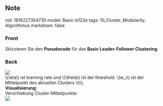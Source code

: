 ## Note
nid: 1616227354730
model: Basic-b122e
tags: 10_Cluster_Modularity, Algorithmus
markdown: false

### Front
Skizzieren Sie den <b>Pseudocode</b> für das <b>Basic
Leader-Follower Clustering</b>.

### Back
<img src="Untitled-5d0288b2a6c67044f03c8654c13ad700d648b5bc.png">
<div>
  \(\eta\) ist learning rate und \(\theta\) ist der threshold.
  \(w_i\) ist der Mittelpunkt des aktuellen Clusters \(i\).
</div>
<div>
  <b>Visualisierung:</b>
</div>
<div>
  Verschiebung Cluster-Mittelpunkte:
</div>
<div><img src=
paste-f7ff00e0462f872aa07923ea36fd177a9246e4b4.jpg></div>
